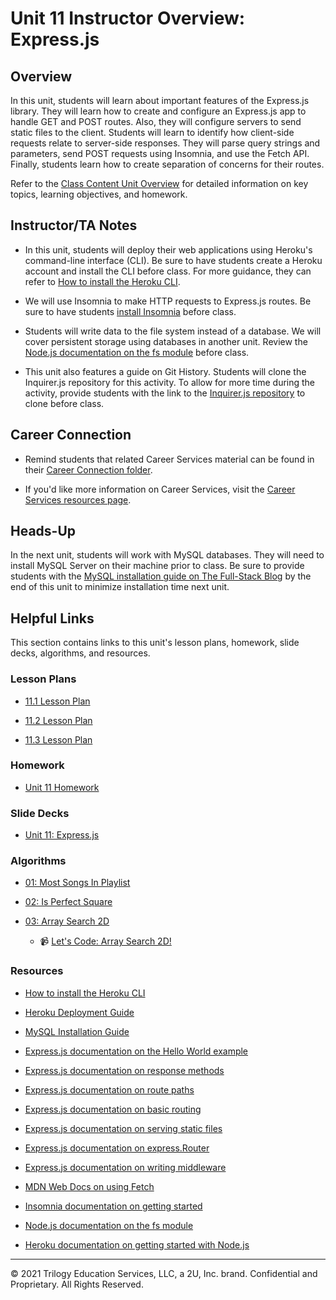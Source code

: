 # Unit 11 Instructor Overview: Express.js

## Overview

In this unit, students will learn about important features of the Express.js library. They will learn how to create and configure an Express.js app to handle GET and POST routes. Also, they will configure servers to send static files to the client. Students will learn to identify how client-side requests relate to server-side responses. They will parse query strings and parameters, send POST requests using Insomnia, and use the Fetch API. Finally, students learn how to create separation of concerns for their routes.

Refer to the [Class Content Unit Overview](../../../01-Class-Content/11-Express/README.md) for detailed information on key topics, learning objectives, and homework.

## Instructor/TA Notes

* In this unit, students will deploy their web applications using Heroku's command-line interface (CLI). Be sure to have students create a Heroku account and install the CLI before class. For more guidance, they can refer to [How to install the Heroku CLI](https://coding-boot-camp.github.io/full-stack/heroku/how-to-install-the-heroku-cli).

* We will use Insomnia to make HTTP requests to Express.js routes. Be sure to have students [install Insomnia](https://insomnia.rest/download) before class.

* Students will write data to the file system instead of a database. We will cover persistent storage using databases in another unit. Review the [Node.js documentation on the fs module](https://nodejs.org/api/fs.html) before class.

* This unit also features a guide on Git History. Students will clone the Inquirer.js repository for this activity. To allow for more time during the activity, provide students with the link to the [Inquirer.js repository](https://github.com/SBoudrias/Inquirer.js/) to clone before class.

## Career Connection

* Remind students that related Career Services material can be found in their [Career Connection folder](../../../01-Class-Content/11-Express/04-Career-Connection/README.md).

* If you'd like more information on Career Services, visit the [Career Services resources page](https://mycareerspot.org/).

## Heads-Up

In the next unit, students will work with MySQL databases. They will need to install MySQL Server on their machine prior to class. Be sure to provide students with the [MySQL installation guide on The Full-Stack Blog](https://coding-boot-camp.github.io/full-stack/mysql/mysql-installation-guide) by the end of this unit to minimize installation time next unit.

## Helpful Links

This section contains links to this unit's lesson plans, homework, slide decks, algorithms, and resources.

### Lesson Plans

* [11.1 Lesson Plan](./01-Day_Express-Starter/11.1-LESSON-PLAN.md)

* [11.2 Lesson Plan](./02-Day_POST-Persistent-Data/11.2-LESSON_PLAN.md)
  
* [11.3 Lesson Plan](./03-Day_Router-Middleware-Heroku/11.3-LESSON-PLAN.md)

### Homework

* [Unit 11 Homework](../../../01-Class-Content/11-Express/02-Homework)

### Slide Decks

* [Unit 11: Express.js](https://docs.google.com/presentation/d/1wF7D5SWD4RDBwGJhkL08GLuFhlo1FPHwyCZoN3q3M_Y/edit?usp=sharing)

### Algorithms

* [01: Most Songs In Playlist](../../../01-Class-Content/11-Express/03-Algorithms/01-most-songs-in-playlist)

* [02: Is Perfect Square](../../../01-Class-Content/11-Express/03-Algorithms/02-is-perfect-square)

* [03: Array Search 2D](../../../01-Class-Content/11-Express/03-Algorithms/03-array-search-2d)

  * 📹 [Let's Code: Array Search 2D!](https://2u-20.wistia.com/medias/qbtymlf1fx)

### Resources

* [How to install the Heroku CLI](https://coding-boot-camp.github.io/full-stack/heroku/how-to-install-the-heroku-cli)

* [Heroku Deployment Guide](https://coding-boot-camp.github.io/full-stack/heroku/heroku-deployment-guide)

* [MySQL Installation Guide](https://coding-boot-camp.github.io/full-stack/mysql/mysql-installation-guide)

* [Express.js documentation on the Hello World example](https://expressjs.com/en/starter/hello-world.html)

* [Express.js documentation on response methods](https://expressjs.com/en/guide/routing.html#response-methods)

* [Express.js documentation on route paths](http://expressjs.com/en/guide/routing.html#route-paths)

* [Express.js documentation on basic routing](https://expressjs.com/en/starter/basic-routing.html)

* [Express.js documentation on serving static files](http://expressjs.com/en/starter/static-files.html)

* [Express.js documentation on express.Router](http://expressjs.com/en/guide/routing.html#express-router)

* [Express.js documentation on writing middleware](https://expressjs.com/en/guide/writing-middleware.html)

* [MDN Web Docs on using Fetch](https://developer.mozilla.org/en-US/docs/Web/API/Fetch_API/Using_Fetch)

* [Insomnia documentation on getting started](https://support.insomnia.rest/article/11-getting-started)

* [Node.js documentation on the fs module](https://nodejs.org/api/fs.html)

* [Heroku documentation on getting started with Node.js](https://devcenter.heroku.com/articles/getting-started-with-nodejs?singlepage=true)

---
© 2021 Trilogy Education Services, LLC, a 2U, Inc. brand. Confidential and Proprietary. All Rights Reserved.
